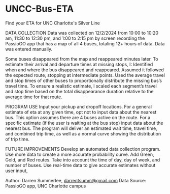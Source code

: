 # UNCC-Bus-ETA
Find your ETA for UNC Charlotte's Silver Line

DATA COLLECTION
  Data was collected on 12/2/2024 from 10:00 to 10:20 am, 11:30 to 12:30 pm, and 1:00 to 2:15 pm by screen recording the PassioGO app that has a map of all 4 buses, totaling 12+ hours of data.
  Data was entered manually.

  Some buses disappeared from the map and reappeared minutes later. To estimate their arrival and departure times at missing stops, I:
    Identified when and where the bus disappeared and reappeared.
    Assumed it followed the expected route, stopping at intermediate points.
    Used the average travel and stop times of other buses to proportionally distribute the missing bus’s travel time.
  To ensure a realistic estimate, I scaled each segment’s travel and stop time based on the total disappearance duration relative to the average time for that route.

PROGRAM USE
  Input your pickup and dropoff locations. 
  For a general estimate of eta at any given time, opt not to input data about the nearest bus. This option assumes there are 4 buses active on the route. For a specific estimate (if the user is waiting at the bus stop) input data about the nearest bus. 
  The program will deliver an estimated wait time, travel time, and combined trip time, as well as a normal curve showing the distribution of trip time.
 

FUTURE IMPROVEMENTS
  Develop an automated data collection program.
  Use more data to create a more accurate probability curve.
  Add Green, Gold, and Red routes.
  Take into account the  time of day, day of week, and number of buses.
  Use real-time data to give accurate estimates without user input, 

Author: Darren Summerlee, darrentsumm@gmail.com
Data Source: PassioGO app, UNC Charlotte campus
